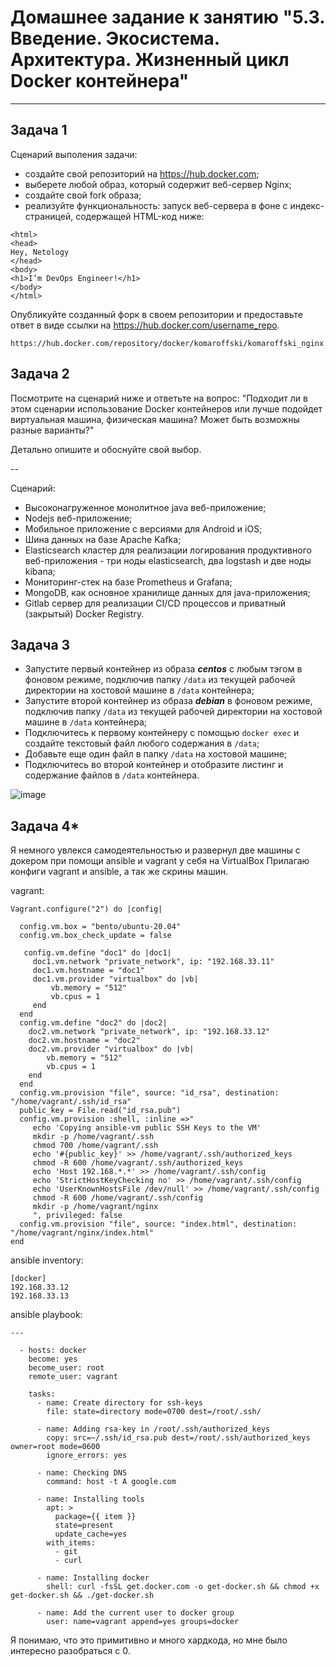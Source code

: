 
# Домашнее задание к занятию "5.3. Введение. Экосистема. Архитектура. Жизненный цикл Docker контейнера"


---

## Задача 1

Сценарий выполения задачи:

- создайте свой репозиторий на https://hub.docker.com;
- выберете любой образ, который содержит веб-сервер Nginx;
- создайте свой fork образа;
- реализуйте функциональность:
запуск веб-сервера в фоне с индекс-страницей, содержащей HTML-код ниже:
```
<html>
<head>
Hey, Netology
</head>
<body>
<h1>I’m DevOps Engineer!</h1>
</body>
</html>
```
Опубликуйте созданный форк в своем репозитории и предоставьте ответ в виде ссылки на https://hub.docker.com/username_repo.
```
https://hub.docker.com/repository/docker/komaroffski/komaroffski_nginx
```

## Задача 2

Посмотрите на сценарий ниже и ответьте на вопрос:
"Подходит ли в этом сценарии использование Docker контейнеров или лучше подойдет виртуальная машина, физическая машина? Может быть возможны разные варианты?"

Детально опишите и обоснуйте свой выбор.

--

Сценарий:

- Высоконагруженное монолитное java веб-приложение;
- Nodejs веб-приложение;
- Мобильное приложение c версиями для Android и iOS;
- Шина данных на базе Apache Kafka;
- Elasticsearch кластер для реализации логирования продуктивного веб-приложения - три ноды elasticsearch, два logstash и две ноды kibana;
- Мониторинг-стек на базе Prometheus и Grafana;
- MongoDB, как основное хранилище данных для java-приложения;
- Gitlab сервер для реализации CI/CD процессов и приватный (закрытый) Docker Registry.

## Задача 3

- Запустите первый контейнер из образа ***centos*** c любым тэгом в фоновом режиме, подключив папку ```/data``` из текущей рабочей директории на хостовой машине в ```/data``` контейнера;
- Запустите второй контейнер из образа ***debian*** в фоновом режиме, подключив папку ```/data``` из текущей рабочей директории на хостовой машине в ```/data``` контейнера;
- Подключитесь к первому контейнеру с помощью ```docker exec``` и создайте текстовый файл любого содержания в ```/data```;
- Добавьте еще один файл в папку ```/data``` на хостовой машине;
- Подключитесь во второй контейнер и отобразите листинг и содержание файлов в ```/data``` контейнера.

![image](https://user-images.githubusercontent.com/93157702/167817915-66a5ff9a-be4d-4a3c-b190-50de15fdce99.png)

## Задача 4*

Я немного увлекся самодеятельностью и развернул две машины с докером при помощи ansible и vagrant у себя на VirtualBox
Прилагаю конфиги vagrant и ansible, а так же скрины машин.

vagrant:
```
Vagrant.configure("2") do |config|

  config.vm.box = "bento/ubuntu-20.04"
  config.vm.box_check_update = false

   config.vm.define "doc1" do |doc1|
     doc1.vm.network "private_network", ip: "192.168.33.11"
     doc1.vm.hostname = "doc1"
     doc1.vm.provider "virtualbox" do |vb|
         vb.memory = "512"
         vb.cpus = 1
     end
  end
  config.vm.define "doc2" do |doc2|
    doc2.vm.network "private_network", ip: "192.168.33.12"
    doc2.vm.hostname = "doc2"
    doc2.vm.provider "virtualbox" do |vb|
        vb.memory = "512"
        vb.cpus = 1
    end
  end
  config.vm.provision "file", source: "id_rsa", destination: "/home/vagrant/.ssh/id_rsa"
  public_key = File.read("id_rsa.pub")
  config.vm.provision :shell, :inline =>"
     echo 'Copying ansible-vm public SSH Keys to the VM'
     mkdir -p /home/vagrant/.ssh
     chmod 700 /home/vagrant/.ssh
     echo '#{public_key}' >> /home/vagrant/.ssh/authorized_keys
     chmod -R 600 /home/vagrant/.ssh/authorized_keys
     echo 'Host 192.168.*.*' >> /home/vagrant/.ssh/config
     echo 'StrictHostKeyChecking no' >> /home/vagrant/.ssh/config
     echo 'UserKnownHostsFile /dev/null' >> /home/vagrant/.ssh/config
     chmod -R 600 /home/vagrant/.ssh/config
     mkdir -p /home/vagrant/nginx
     ", privileged: false
  config.vm.provision "file", source: "index.html", destination: "/home/vagrant/nginx/index.html"
end
```

ansible inventory:
```
[docker]
192.168.33.12
192.168.33.13
```
ansible playbook:
```
---

  - hosts: docker
    become: yes
    become_user: root
    remote_user: vagrant

    tasks:
      - name: Create directory for ssh-keys
        file: state=directory mode=0700 dest=/root/.ssh/

      - name: Adding rsa-key in /root/.ssh/authorized_keys
        copy: src=~/.ssh/id_rsa.pub dest=/root/.ssh/authorized_keys owner=root mode=0600
        ignore_errors: yes

      - name: Checking DNS
        command: host -t A google.com

      - name: Installing tools
        apt: >
          package={{ item }}
          state=present
          update_cache=yes
        with_items:
          - git
          - curl

      - name: Installing docker
        shell: curl -fsSL get.docker.com -o get-docker.sh && chmod +x get-docker.sh && ./get-docker.sh

      - name: Add the current user to docker group
        user: name=vagrant append=yes groups=docker
```

Я понимаю, что это примитивно и много хардкода, но мне было интересно разобраться с 0.
